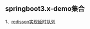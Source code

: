 ## springboot3.x-demo集合
1、[redisson实现延时队列](https://github.com/fuos/spring-demo/tree/master/redisson-demo#readme)
